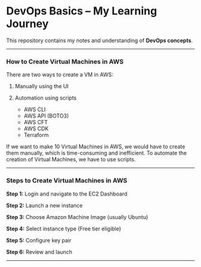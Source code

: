 # DevOps Basics – My Learning Journey

This repository contains my notes and understanding of **DevOps concepts**.

---
### How to Create Virtual Machines in AWS

There are two ways to create a VM in AWS:

1. Manually using the UI
2. Automation using scripts

   * AWS CLI
   * AWS API (BOTO3)
   * AWS CFT
   * AWS CDK
   * Terraform

If we want to make 10 Virtual Machines in AWS, we would have to create them manually, which is time-consuming and inefficient. To automate the creation of Virtual Machines, we have to use scripts.

---

### Steps to Create Virtual Machines in AWS


**Step 1:** Login and navigate to the EC2 Dashboard

**Step 2:** Launch a new instance

**Step 3:** Choose Amazon Machine Image (usually Ubuntu)

**Step 4:** Select instance type (Free tier eligible)

**Step 5:** Configure key pair

**Step 6:** Review and launch

---
